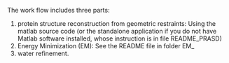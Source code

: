 The work flow includes three parts: 
1. protein structure reconstruction from geometric restraints: Using the matlab source code (or the standalone application 
if you do not have Matlab software installed, whose instruction is in file README_PRASD) 
2. Energy Minimization (EM):  See the README file in folder EM_
3. water refinement.
